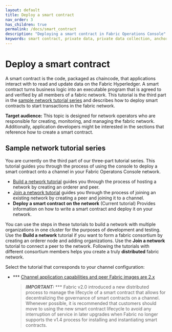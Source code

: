 ```yaml
---
layout: default
title: Deploy a smart contract
nav_order: 3
has_children: true
permalink: /docs/smart_contract
description: "Deploying a smart contract in Fabric Operations Console"
keywords: smart contract, private data, private data collection, anchor peer, implicit collections
---
```


# Deploy a smart contract

 A smart contract is the code, packaged as chaincode, that applications interact with to read and update data on the Fabric Hyperledger. A smart contract turns business logic into an executable program that is agreed to and verified by all members of a fabric network. This tutorial is the third part in the [sample network tutorial series](#sample-network-tutorial-series) and describes how to deploy smart contracts to start transactions in the fabric network.

**Target audience:** This topic is designed for network operators who are responsible for creating, monitoring, and managing the fabric network. Additionally, application developers might be interested in the sections that reference how to create a smart contract.

## Sample network tutorial series

You are currently on the third part of our three-part tutorial series. This tutorial guides you through the process of using the console to deploy a smart contract onto a channel in your Fabric  Operatons Console network.

* [Build a network tutorial](/docs/getting_started/console-build-network.md) guides you through the process of hosting a network by creating an orderer and peer.
* [Join a network tutorial](/docs/getting_started/console-join-network.md) guides you through the process of joining an existing network by creating a peer and joining it to a channel.
* **Deploy a smart contract on the network** (Current tutorial) Provides information on how to write a smart contract and deploy it on your network.

You can use the steps in these tutorials to build a network with multiple organizations in one cluster for the purposes of development and testing. Use the **Build a network** tutorial if you want to form a fabric consortium by creating an orderer node and adding organizations. Use the **Join a network** tutorial to connect a peer to the network. Following the tutorials with different consortium members helps you create a truly **distributed** fabric network.

Select the tutorial that corresponds to your channel configuration:
- *** [Channel application capabilities and peer Fabric images are 2.x](/docs/smart_contract/console-smart-contracts-v2.md)

  >**_IMPORTANT:_** *** Fabric v2.0 introduced a new distributed process to manage the lifecycle of a smart contract that allows for decentralizing the governance of smart contracts on a channel. Whenever possible, it is recommended that customers should move to using the new smart contract lifecycle to avoid any interruption of service in later upgrades when Fabric no longer supports the v1.4 process for installing and instantiating smart contracts.
